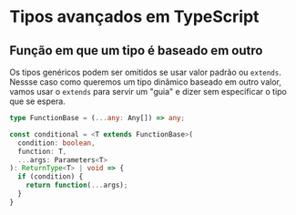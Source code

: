 # Tipos avançados em TypeScript

## Função em que um tipo é baseado em outro

Os tipos genéricos podem ser omitidos se usar valor padrão ou `extends`. Nessse caso como queremos um tipo dinâmico baseado em outro valor, vamos usar o `extends` para servir um "guia" e dizer sem especificar o tipo que se espera.

```ts
type FunctionBase = (...any: Any[]) => any;

const conditional = <T extends FunctionBase>(
  condition: boolean,
  function: T,
  ...args: Parameters<T>
): ReturnType<T> | void => {
  if (condition) {
    return function(...args);
  }
}
```
